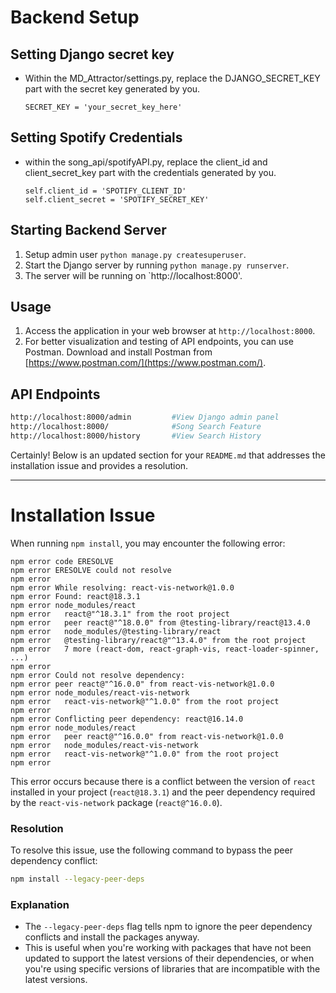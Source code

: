 # Backend Setup

## Setting Django secret key
- Within the MD_Attractor/settings.py, replace the DJANGO_SECRET_KEY part with the secret key generated by you.
    ```
    SECRET_KEY = 'your_secret_key_here'
    ```

## Setting Spotify Credentials
- within the song_api/spotifyAPI.py, replace the client_id and client_secret_key part with the credentials generated by you.
    ```
    self.client_id = 'SPOTIFY_CLIENT_ID'
    self.client_secret = 'SPOTIFY_SECRET_KEY'
    ```

## Starting Backend Server
1. Setup admin user `python manage.py createsuperuser`.
2. Start the Django server by running `python manage.py runserver`.
3. The server will be running on `http://localhost:8000'.

## Usage
1. Access the application in your web browser at `http://localhost:8000`.
2. For better visualization and testing of API endpoints, you can use Postman. Download and install Postman from [https://www.postman.com/](https://www.postman.com/).


## API Endpoints
```bash
http://localhost:8000/admin         #View Django admin panel
http://localhost:8000/              #Song Search Feature
http://localhost:8000/history       #View Search History
```

Certainly! Below is an updated section for your `README.md` that addresses the installation issue and provides a resolution.

---

# Installation Issue

When running `npm install`, you may encounter the following error:

```
npm error code ERESOLVE
npm error ERESOLVE could not resolve
npm error
npm error While resolving: react-vis-network@1.0.0
npm error Found: react@18.3.1
npm error node_modules/react
npm error   react@"^18.3.1" from the root project
npm error   peer react@"^18.0.0" from @testing-library/react@13.4.0
npm error   node_modules/@testing-library/react
npm error   @testing-library/react@"^13.4.0" from the root project
npm error   7 more (react-dom, react-graph-vis, react-loader-spinner, ...)
npm error
npm error Could not resolve dependency:
npm error peer react@"^16.0.0" from react-vis-network@1.0.0
npm error node_modules/react-vis-network
npm error   react-vis-network@"^1.0.0" from the root project
npm error
npm error Conflicting peer dependency: react@16.14.0
npm error node_modules/react
npm error   peer react@"^16.0.0" from react-vis-network@1.0.0
npm error   node_modules/react-vis-network
npm error   react-vis-network@"^1.0.0" from the root project
npm error
```

This error occurs because there is a conflict between the version of `react` installed in your project (`react@18.3.1`) and the peer dependency required by the `react-vis-network` package (`react@^16.0.0`).

### Resolution

To resolve this issue, use the following command to bypass the peer dependency conflict:

```bash
npm install --legacy-peer-deps
```

### Explanation

- The `--legacy-peer-deps` flag tells npm to ignore the peer dependency conflicts and install the packages anyway.
- This is useful when you're working with packages that have not been updated to support the latest versions of their dependencies, or when you're using specific versions of libraries that are incompatible with the latest versions.
